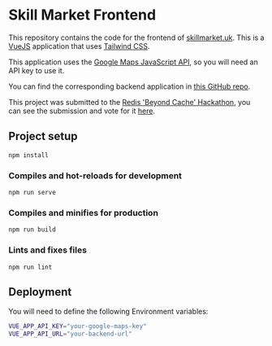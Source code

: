 # Skill Market Frontend

This repository contains the code for the frontend of [skillmarket.uk](https://skillmarket.uk). This is a [VueJS](https://vuejs.org)
application that uses [Tailwind CSS](https://tailwindcss.com/).

This application uses the [Google Maps JavaScript API](https://developers.google.com/maps/documentation/javascript/tutorial),
so you will need an API key to use it.

You can find the corresponding backend application in [this GitHub repo](https://github.com/julianmateu/skillmarket-backend).

This project was submitted to the [Redis 'Beyond Cache' Hackathon](https://redisbeyondcache2020.devpost.com), you can see
the submission and vote for it [here](https://devpost.com/software/skill-market-t5cova).

## Project setup
```
npm install
```

### Compiles and hot-reloads for development
```
npm run serve
```

### Compiles and minifies for production
```
npm run build
```

### Lints and fixes files
```
npm run lint
```

## Deployment

You will need to define the following Environment variables:
```bash
VUE_APP_API_KEY="your-google-maps-key"
VUE_APP_API_URL="your-backend-url"
```
